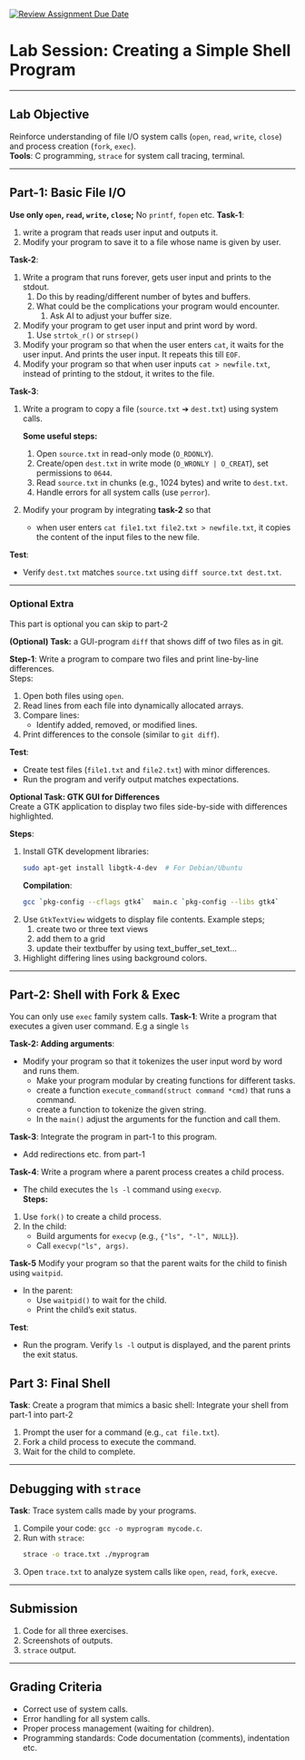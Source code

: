 [![Review Assignment Due Date](https://classroom.github.com/assets/deadline-readme-button-22041afd0340ce965d47ae6ef1cefeee28c7c493a6346c4f15d667ab976d596c.svg)](https://classroom.github.com/a/1kOymV5Q)
# Lab Session: Creating a Simple Shell Program
---

## **Lab Objective**  
Reinforce understanding of file I/O system calls (`open`, `read`, `write`, `close`) and process creation (`fork`, `exec`).  
**Tools**: C programming, `strace` for system call tracing, terminal.

---

## **Part-1: Basic File I/O**  
**Use only `open`, `read`, `write`, `close`;** No `printf`, `fopen` etc. 
**Task-1**: 
1. write a program that reads 
user input and outputs it.
1. Modify your program to save it to a file whose name is given by user.

**Task-2**: 
1. Write a program that runs forever, gets user input and prints to the stdout.
   1. Do this by reading/different number of bytes and buffers.
   2. What could be the complications your program would encounter.
      1. Ask AI to adjust your buffer size. 
2. Modify your program to get user input and print word by word.
   1. Use `strtok_r()` or `strsep()`
3. Modify your program so that when the user enters `cat`, it waits for the user input. 
And prints the user input. It repeats this till `EOF`.
1. Modify your program so that when user inputs `cat > newfile.txt`,
instead of printing to the stdout, it writes to the file.
 
**Task-3**: 
1. Write a program to copy a file (`source.txt` ➔ `dest.txt`) using system calls.  

    **Some useful steps:**
    1. Open `source.txt` in read-only mode (`O_RDONLY`).  
    4. Create/open `dest.txt` in write mode (`O_WRONLY | O_CREAT`), set permissions to `0644`.  
    5. Read `source.txt` in chunks (e.g., 1024 bytes) and write to `dest.txt`.  
    6. Handle errors for all system calls (use `perror`).  
   
2. Modify your program by integrating **task-2** so that 
   - when user enters `cat file1.txt file2.txt > newfile.txt`, 
   it copies the content of the input files to the new file.



**Test**:  
- Verify `dest.txt` matches `source.txt` using `diff source.txt dest.txt`.

---

### Optional Extra
This part is optional you can skip to part-2

**(Optional) Task:** a GUI-program `diff` that shows diff of two files as in git.

**Step-1**: Write a program to compare two files and print line-by-line differences.  
Steps:  
1. Open both files using `open`.  
2. Read lines from each file into dynamically allocated arrays.  
3. Compare lines:  
   - Identify added, removed, or modified lines.  
4. Print differences to the console (similar to `git diff`).  

**Test**:  
- Create test files (`file1.txt` and `file2.txt`) with minor differences.  
- Run the program and verify output matches expectations.  

**Optional Task: GTK GUI for Differences**  
Create a GTK application to display two files side-by-side with differences highlighted.  

**Steps**: 
1. Install GTK development libraries:  
   ```bash
   sudo apt-get install libgtk-4-dev  # For Debian/Ubuntu
   ```
   **Compilation**:  
    ```bash
    gcc `pkg-config --cflags gtk4`  main.c `pkg-config --libs gtk4`
    ```
2. Use `GtkTextView` widgets to display file contents.  Example steps;
   1. create two or three text views
   2. add them to a grid
   3. update their textbuffer by using text_buffer_set_text...
3. Highlight differing lines using background colors.  

---

## **Part-2: Shell with Fork & Exec**  
You can only use `exec` family system calls.
**Task-1**: Write a program that executes a given user command. E.g a single `ls`

**Task-2: Adding arguments**: 
- Modify your program so that it tokenizes the user input word by word
   and runs them. 
   - Make your program modular by creating functions for different tasks.
  - create a function `execute_command(struct command *cmd)` that runs a command. 
  - create a function to tokenize the given string.
  - In the `main()` adjust the arguments for the function and call them.

**Task-3**: Integrate the program in part-1 to this program.
- Add redirections etc. from part-1

**Task-4**:
Write a program where a parent process creates a child process.  
- The child executes the `ls -l` command using `execvp`.  
**Steps:**
1. Use `fork()` to create a child process.  
2. In the child:  
   - Build arguments for `execvp` (e.g., `{"ls", "-l", NULL}`).  
   - Call `execvp("ls", args)`.  

**Task-5** Modify your program so that the parent waits for the child to finish using `waitpid`.
- In the parent:  
   - Use `waitpid()` to wait for the child.  
   - Print the child’s exit status.  

**Test**:  
- Run the program. Verify `ls -l` output is displayed, and the parent prints the exit status.


## **Part 3:  Final Shell**  
**Task**: Create a program that mimics a basic shell: Integrate your shell from part-1 into part-2
1. Prompt the user for a command (e.g., `cat file.txt`).  
2. Fork a child process to execute the command.  
3. Wait for the child to complete.  


---

## **Debugging with `strace`**  
**Task**: Trace system calls made by your programs.  
1. Compile your code: `gcc -o myprogram mycode.c`.  
2. Run with `strace`:  
   ```bash
   strace -o trace.txt ./myprogram
   ```  
3. Open `trace.txt` to analyze system calls like `open`, `read`, `fork`, `execve`.

---

## **Submission**  
1. Code for all three exercises.  
2. Screenshots of outputs.  
3. `strace` output.  

---

## **Grading Criteria**  
- Correct use of system calls.  
- Error handling for all system calls.  
- Proper process management (waiting for children).  
- Programming standards: Code documentation (comments), indentation etc.  

